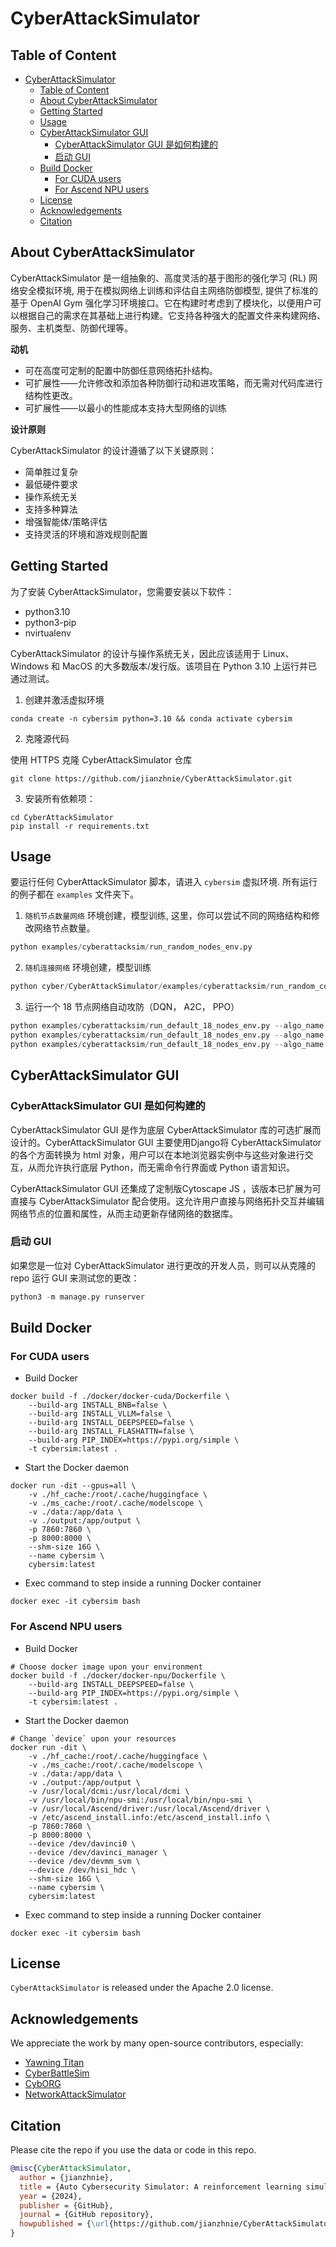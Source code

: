 # CyberAttackSimulator

## Table of Content

- [CyberAttackSimulator](#cyberattacksimulator)
  - [Table of Content](#table-of-content)
  - [About CyberAttackSimulator](#about-cyberattacksimulator)
  - [Getting Started](#getting-started)
  - [Usage](#usage)
  - [CyberAttackSimulator GUI](#cyberattacksimulator-gui)
    - [CyberAttackSimulator GUI 是如何构建的](#cyberattacksimulator-gui-是如何构建的)
    - [启动 GUI](#启动-gui)
  - [Build Docker](#build-docker)
    - [For CUDA users](#for-cuda-users)
    - [For Ascend NPU users](#for-ascend-npu-users)
  - [License](#license)
  - [Acknowledgements](#acknowledgements)
  - [Citation](#citation)

## About CyberAttackSimulator

CyberAttackSimulator 是一组抽象的、高度灵活的基于图形的强化学习 (RL) 网络安全模拟环境, 用于在模拟网络上训练和评估自主网络防御模型, 提供了标准的基于 OpenAI Gym 强化学习环境接口。它在构建时考虑到了模块化，以便用户可以根据自己的需求在其基础上进行构建。它支持各种强大的配置文件来构建网络、服务、主机类型、防御代理等。

**动机**

- 可在高度可定制的配置中防御任意网络拓扑结构。
- 可扩展性——允许修改和添加各种防御行动和进攻策略，而无需对代码库进行结构性更改。
- 可扩展性——以最小的性能成本支持大型网络的训练

**设计原则**

CyberAttackSimulator 的设计遵循了以下关键原则：

- 简单胜过复杂
- 最低硬件要求
- 操作系统无关
- 支持多种算法
- 增强智能体/策略评估
- 支持灵活的环境和游戏规则配置

## Getting Started

为了安装 CyberAttackSimulator，您需要安装以下软件：

- python3.10
- python3-pip
- nvirtualenv

CyberAttackSimulator 的设计与操作系统无关，因此应该适用于 Linux、Windows 和 MacOS 的大多数版本/发行版。该项目在 Python 3.10 上运行并已通过测试。

1. 创建并激活虚拟环境

```shell
conda create -n cybersim python=3.10 && conda activate cybersim
```

2. 克隆源代码

使用 HTTPS 克隆 CyberAttackSimulator 仓库

```shell
git clone https://github.com/jianzhnie/CyberAttackSimulator.git
```

3. 安装所有依赖项：

```shell
cd CyberAttackSimulator
pip install -r requirements.txt
```

## Usage

要运行任何 CyberAttackSimulator 脚本，请进入 `cybersim` 虚拟环境. 所有运行的例子都在 `examples` 文件夹下。

1. `随机节点数量网络` 环境创建，模型训练, 这里，你可以尝试不同的网络结构和修改网络节点数量。

```python
python examples/cyberattacksim/run_random_nodes_env.py
```

2. `随机连接网络` 环境创建，模型训练

```python
python cyber/CyberAttackSimulator/examples/cyberattacksim/run_random_connected_graph_env.py
```

3. 运行一个 18 节点网络自动攻防（DQN， A2C， PPO）

```python
python examples/cyberattacksim/run_default_18_nodes_env.py --algo_name dqn --env_id default_18_node_network
python examples/cyberattacksim/run_default_18_nodes_env.py --algo_name a2c --env_id default_18_node_network
python examples/cyberattacksim/run_default_18_nodes_env.py --algo_name ppo --env_id default_18_node_network
```

## CyberAttackSimulator GUI

### CyberAttackSimulator GUI 是如何构建的

CyberAttackSimulator GUI 是作为底层 CyberAttackSimulator 库的可选扩展而设计的。CyberAttackSimulator GUI 主要使用Django将 CyberAttackSimulator 的各个方面转换为 html 对象，用户可以在本地浏览器实例中与这些对象进行交互，从而允许执行底层 Python，而无需命令行界面或 Python 语言知识。

CyberAttackSimulator GUI 还集成了定制版Cytoscape JS ，该版本已扩展为可直接与 CyberAttackSimulator 配合使用。这允许用户直接与网络拓扑交互并编辑网络节点的位置和属性，从而主动更新存储网络的数据库。

### 启动 GUI

如果您是一位对 CyberAttackSimulator 进行更改的开发人员，则可以从克隆的 repo 运行 GUI 来测试您的更改：

```python
python3 -m manage.py runserver
```

## Build Docker

### For CUDA users

- Build Docker

```shell
docker build -f ./docker/docker-cuda/Dockerfile \
    --build-arg INSTALL_BNB=false \
    --build-arg INSTALL_VLLM=false \
    --build-arg INSTALL_DEEPSPEED=false \
    --build-arg INSTALL_FLASHATTN=false \
    --build-arg PIP_INDEX=https://pypi.org/simple \
    -t cybersim:latest .
```

- Start the Docker daemon

```shell
docker run -dit --gpus=all \
    -v ./hf_cache:/root/.cache/huggingface \
    -v ./ms_cache:/root/.cache/modelscope \
    -v ./data:/app/data \
    -v ./output:/app/output \
    -p 7860:7860 \
    -p 8000:8000 \
    --shm-size 16G \
    --name cybersim \
    cybersim:latest
```

- Exec command to step inside a running Docker container

```shell
docker exec -it cybersim bash
```

### For Ascend NPU users

- Build Docker

```shell
# Choose docker image upon your environment
docker build -f ./docker/docker-npu/Dockerfile \
    --build-arg INSTALL_DEEPSPEED=false \
    --build-arg PIP_INDEX=https://pypi.org/simple \
    -t cybersim:latest .
```

- Start the Docker daemon

```shell
# Change `device` upon your resources
docker run -dit \
    -v ./hf_cache:/root/.cache/huggingface \
    -v ./ms_cache:/root/.cache/modelscope \
    -v ./data:/app/data \
    -v ./output:/app/output \
    -v /usr/local/dcmi:/usr/local/dcmi \
    -v /usr/local/bin/npu-smi:/usr/local/bin/npu-smi \
    -v /usr/local/Ascend/driver:/usr/local/Ascend/driver \
    -v /etc/ascend_install.info:/etc/ascend_install.info \
    -p 7860:7860 \
    -p 8000:8000 \
    --device /dev/davinci0 \
    --device /dev/davinci_manager \
    --device /dev/devmm_svm \
    --device /dev/hisi_hdc \
    --shm-size 16G \
    --name cybersim \
    cybersim:latest
```

- Exec command to step inside a running Docker container

```shell
docker exec -it cybersim bash
```

## License

`CyberAttackSimulator` is released under the Apache 2.0 license.

## Acknowledgements

We appreciate the work by many open-source contributors, especially:

- [Yawning Titan](https://github.com/dstl/YAWNING-TITAN)
- [CyberBattleSim](https://github.com/microsoft/CyberBattleSim)
- [CybORG](https://github.com/cage-challenge/CybORG)
- [NetworkAttackSimulator](https://github.com/Jjschwartz/NetworkAttackSimulator)

## Citation

Please cite the repo if you use the data or code in this repo.

```bibtex
@misc{CyberAttackSimulator,
  author = {jianzhnie},
  title = {Auto Cybersecurity Simulator: A reinforcement learning simulation environment focused on autonomous cyber defence.},
  year = {2024},
  publisher = {GitHub},
  journal = {GitHub repository},
  howpublished = {\url{https://github.com/jianzhnie/CyberAttackSimulator}},
}
```
